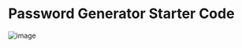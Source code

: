 # Password Generator Starter Code

![image](https://user-images.githubusercontent.com/93630706/148471417-28675d6f-99cd-4e51-a84e-d0990095fe61.png)
